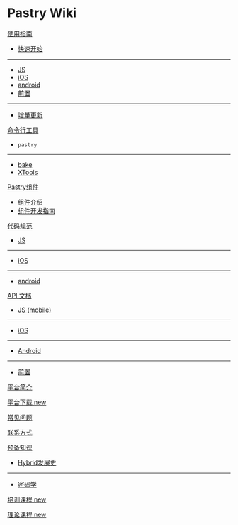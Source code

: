 # Pastry Wiki

[使用指南]()

  * [快速开始](index.md)
  - - - -
  * [JS](quickstart/quickstart-js.md)
  * [iOS](quickstart/quickstart-ios.md)
  * [android](quickstart/quickstart-android.md)
  * [前置](quickstart/quickstart-fo.md)
  - - - -
  * [增量更新](hot/hot-update.md)
  
  <!--* [使用IDE`不支持`](ide.md)-->

[命令行工具]()

  * `pastry`
  - - - -
  * [bake](pastry-cli/bake.md)
  * [XTools](pastry-cli/XTools.md)
 <!-- * [emulator`不支持`](pastry-cli/emulator.md)-->
 <!-- * [emulator-server`不支持`](pastry-cli/emulator-server.md)-->
 <!-- * [ide`支持部分功能`](pastry-cli/ide.md)-->
 <!-- * [taste`不支持`](pastry-cli/taste.md)-->
 <!-- * [taste-server`不支持`](pastry-cli/taste-server.md)-->

[Pastry组件]()

  * [组件介绍](plugins/plugins.md)
  * [组件开发指南](plugins/plugins-develop.md)

[代码规范]()

  * [JS](codingSpecification/specification-js.md)
  - - - -
  * [iOS](codingSpecification/specification-ios.md)
  - - - -
  * [android](codingSpecification/specification-android.md)

[API 文档]()

  * [JS (mobile)](apiDoc/1.1.0/mobile/index.html)
  - - - -
  * [iOS](apiDoc/1.1.0/ios/index.html)
  - - - -
  * [Android](apiDoc/1.1.0/android/index.html)
  - - - -
  * [前置](apiDoc/1.1.0/fo/index.html)


  <!--
  * [Pastry JS (pc)](apiDoc/1.1.0/pc/index.html)
  * [Pastry JS (mobile)](apiDoc/1.1.0/mobile/index.html)
  * [Pastry JS (wx)](apiDoc/1.1.0/wx/index.html)
  -->

[平台简介](abstract/abstract.md)

<!--  * [简介](abstract/abstract.md)
  - - - -
  * [JS](abstract/abstract-js.md)
  * [iOS`待定`](abstract/abstract-ios.md)
  * [android`待定`](abstract/abstract-android.md)-->

[平台下载 new](download.md)
  
[常见问题](faq.md)

[联系方式](contact.md)

[预备知识]()

  * [Hybrid发展史](ready/hybrid.md)
  - - - -
  * [密码学](ready/cryptology.md)

[培训课程 new](train/learnCourse.md)

[理论课程 new](train/theoryCourse.md)


<!-- counter pixel for counting visitors -->
<!-- <img src="http://stats.markdown.io/mdwiki_info.gif" style="display:none;"/> -->

<script type="text/javascript">

  var _gaq = _gaq || [];
  _gaq.push(['_setAccount', 'UA-44627253-1']);
  _gaq.push(['_trackPageview']);

  (function() {
    var ga = document.createElement('script'); ga.type = 'text/javascript'; ga.async = true;
    ga.src = ('https:' == document.location.protocol ? 'https://ssl' : 'http://www') + '.google-analytics.com/ga.js';
    var s = document.getElementsByTagName('script')[0]; s.parentNode.insertBefore(ga, s);
  })();

</script>
